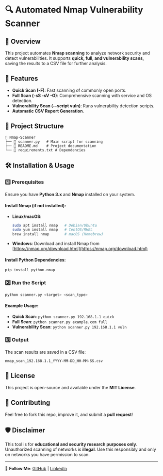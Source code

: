 # 🔍 Automated Nmap Vulnerability Scanner

## 📌 Overview
This project automates **Nmap scanning** to analyze network security and detect vulnerabilities. It supports **quick, full, and vulnerability scans**, saving the results to a CSV file for further analysis.

## 🚀 Features
- **Quick Scan (-F)**: Fast scanning of commonly open ports.
- **Full Scan (-sS -sV -O)**: Comprehensive scanning with service and OS detection.
- **Vulnerability Scan (--script vuln)**: Runs vulnerability detection scripts.
- **Automatic CSV Report Generation**.

## 📂 Project Structure
```
📁 Nmap-Scanner
├── 📄 scanner.py   # Main script for scanning
├── 📄 README.md    # Project documentation
└── 📄 requirements.txt # Dependencies
```

## 🛠️ Installation & Usage

### 1️⃣ Prerequisites
Ensure you have **Python 3.x** and **Nmap** installed on your system.

#### Install Nmap (if not installed):
- **Linux/macOS**:
  ```sh
  sudo apt install nmap   # Debian/Ubuntu
  sudo yum install nmap   # CentOS/RHEL
  brew install nmap       # macOS (Homebrew)
  ```
- **Windows**:
  Download and install Nmap from [https://nmap.org/download.html](https://nmap.org/download.html)

#### Install Python Dependencies:
```sh
pip install python-nmap
```

### 2️⃣ Run the Script
```sh
python scanner.py <target> <scan_type>
```

#### Example Usage:
- **Quick Scan**: `python scanner.py 192.168.1.1 quick`
- **Full Scan**: `python scanner.py example.com full`
- **Vulnerability Scan**: `python scanner.py 192.168.1.1 vuln`

### 3️⃣ Output
The scan results are saved in a CSV file:
```
nmap_scan_192.168.1.1_YYYY-MM-DD_HH-MM-SS.csv
```

## 📜 License
This project is open-source and available under the **MIT License**.

## 🤝 Contributing
Feel free to fork this repo, improve it, and submit a **pull request**!

## 🛡️ Disclaimer
This tool is for **educational and security research purposes only**. Unauthorized scanning of networks is **illegal**. Use this responsibly and only on networks you have permission to scan.

---

🔗 **Follow Me**: [GitHub](https://github.com/AkshayKondke) | [LinkedIn](https://www.linkedin.com/in/akshay-kondke-12b07a246)


